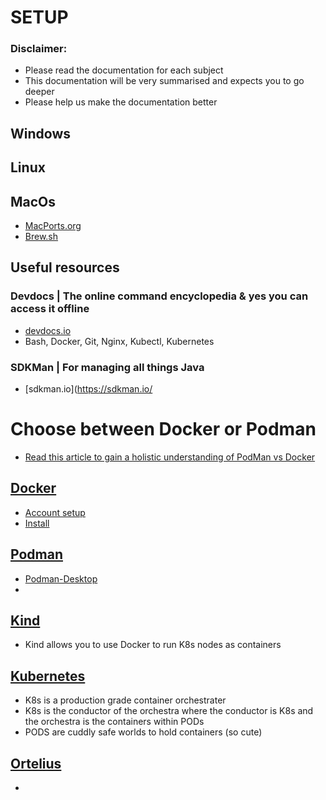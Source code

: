# SETUP
### Disclaimer:
- Please read the documentation for each subject
- This documentation will be very summarised and expects you to go deeper
- Please help us make the documentation better

## Windows


## Linux

## MacOs
- [MacPorts.org](https://www.macports.org/)
- [Brew.sh](https://brew.sh/)

## Useful resources
### Devdocs | The online command encyclopedia & yes you can access it offline
- [devdocs.io](https://devdocs.io/)
- Bash, Docker, Git, Nginx, Kubectl, Kubernetes
### SDKMan | For managing all things Java
- [sdkman.io](https://sdkman.io/

# Choose between Docker or Podman
- [Read this article to gain a holistic understanding of PodMan vs Docker](https://www.lambdatest.com/blog/podman-vs-docker/)

## [Docker](https://www.docker.com/)
- [Account setup](https://hub.docker.com/signup)
- [Install](https://docs.docker.com/get-docker/)

## [Podman](https://podman.io/)
- [Podman-Desktop](https://podman-desktop.io/)
-

## [Kind](https://kind.sigs.k8s.io/)
- Kind allows you to use Docker to run K8s nodes as containers

## [Kubernetes](https://kubernetes.io/)
- K8s is a production grade container orchestrater
- K8s is the conductor of the orchestra where the conductor is K8s and the orchestra is the containers within PODs
- PODS are cuddly safe worlds to hold containers (so cute)

## [Ortelius](https://ortelius.io/)
-